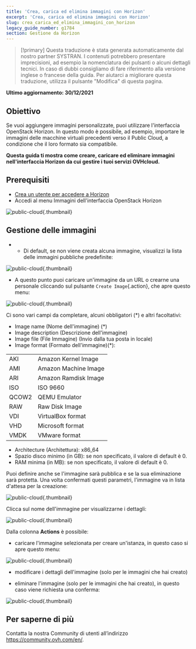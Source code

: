 ```yaml
---
title: 'Crea, carica ed elimina immagini con Horizon'
excerpt: 'Crea, carica ed elimina immagini con Horizon'
slug: crea_carica_ed_elimina_immagini_con_horizon
legacy_guide_number: g1784
section: Gestione da Horizon
---
```


> [!primary]
> Questa traduzione è stata generata automaticamente dal nostro partner SYSTRAN. I contenuti potrebbero presentare imprecisioni, ad esempio la nomenclatura dei pulsanti o alcuni dettagli tecnici. In caso di dubbi consigliamo di fare riferimento alla versione inglese o francese della guida. Per aiutarci a migliorare questa traduzione, utilizza il pulsante "Modifica" di questa pagina.
>

**Ultimo aggiornamento: 30/12/2021**
  
## Obiettivo

Se vuoi aggiungere immagini personalizzate, puoi utilizzare l'interfaccia OpenStack Horizon.
In questo modo è possibile, ad esempio, importare le immagini delle macchine virtuali precedenti verso il Public Cloud, a condizione che il loro formato sia compatibile.

**Questa guida ti mostra come creare, caricare ed eliminare immagini nell'interfaccia Horizon da cui gestire i tuoi servizi OVHcloud.**


## Prerequisiti

- [Crea un utente per accedere a Horizon](https://docs.ovh.com/it/public-cloud/horizon/)
- Accedi al menu Immagini dell'interfaccia OpenStack Horizon

![public-cloud](images/horizon_menu.png){.thumbnail}


## Gestione delle immagini

- - Di default, se non viene creata alcuna immagine, visualizzi la lista delle immagini pubbliche predefinite:

![public-cloud](images/horizon_images.png){.thumbnail}

- A questo punto puoi caricare un'immagine da un URL o crearne una personale cliccando sul pulsante `Create Image`{.action}, che apre questo menu:

![public-cloud](images/horizon_create_image.png){.thumbnail}

Ci sono vari campi da completare, alcuni obbligatori (*) e altri facoltativi:

- Image name (Nome dell'immagine) (*)
- Image description (Descrizione dell'immagine)
- Image file (File Immagine) (Invio dalla tua posta in locale)
- Image format (Formato dell'immagine)(*):

|||
|---|---|
|AKI|Amazon Kernel Image|
|AMI|Amazon Machine Image|
|ARI|Amazon Ramdisk Image|
|ISO|ISO 9660|
|QCOW2|QEMU Emulator|
|RAW|Raw Disk Image|
|VDI|VirtualBox format|
|VHD|Microsoft format|
|VMDK|VMware format|

- Architecture (Architettura): x86_64
- Spazio disco minimo (in GB): se non specificato, il valore di default è 0.
- RAM minima (in MB): se non specificato, il valore di default è 0.


Puoi definire anche se l'immagine sarà pubblica e se la sua eliminazione sarà protetta.
Una volta confermati questi parametri, l'immagine va in lista d'attesa per la creazione:

![public-cloud](images/horizon_image_saving.png){.thumbnail}

Clicca sul nome dell'immagine per visualizzarne i dettagli:

![public-cloud](images/horizon_image_details.png){.thumbnail}

Dalla colonna **Actions** è possibile:

- caricare l'immagine selezionata per creare un'istanza, in questo caso si apre questo menu:

![public-cloud](images/horizon_launch_image.png){.thumbnail}

- modificare i dettagli dell'immagine (solo per le immagini che hai creato)

- eliminare l'immagine (solo per le immagini che hai creato), in questo caso viene richiesta una conferma:

![public-cloud](images/horizon_delete_image.png){.thumbnail}

## Per saperne di più
  
Contatta la nostra Community di utenti all’indirizzo <https://community.ovh.com/en/>.
